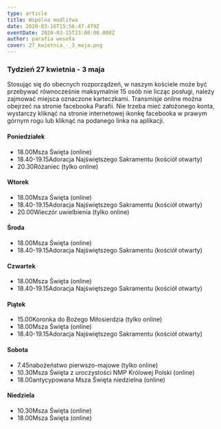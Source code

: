 ```yaml
---
type: article
title: Wspólna modlitwa
date: 2020-03-16T15:56:47.479Z
eventDate: 2020-03-15T23:00:00.000Z
author: parafia wesoła
cover: 27_kwietnia_-_3_maja.png
---
```

#### <!--StartFragment-->

### Tydzień 27 kwietnia - 3 maja

Stosując się do obecnych rozporządzeń, w naszym kościele może być przebywać równocześnie maksymalnie 15 osób nie licząc posługi, należy zajmować miejsca oznaczone karteczkami. Transmisje online można obejrzeć na stronie facebooka Parafii. Nie trzeba mieć założonego konta, wystarczy kliknąć na stronie internetowej ikonkę facebooka w prawym górnym rogu lub kliknąć na podanego linka na aplikacji.

#### Poniedziałek

* 18.00Msza Święta (online)
* 18.40-19.15Adoracja Najświętszego Sakramentu (kościół otwarty)
* 20.30Różaniec (tylko online)

#### Wtorek

* 18.00Msza Święta (online)
* 18.40-19.15Adoracja Najświętszego Sakramentu (kościół otwarty)
* 20.00Wieczór uwielbienia (tylko online)

#### **Środa**

* 18.00Msza Święta (online)
* 18.40-19.15Adoracja Najświętszego Sakramentu (kościół otwarty)

#### Czwartek

* 18.00Msza Święta (online)
* 18.40-19.15Adoracja Najświętszego Sakramentu (kościół otwarty)

#### Piątek

* 15.00Koronka do Bożego Miłosierdzia (tylko online)
* 18.00Msza Święta (online)
* 18.40-19.15Adoracja Najświętszego Sakramentu (kościół otwarty)

#### Sobota

* 7.45nabożeństwo pierwszo-majowe (tylko online)
* 10.30Msza Święta z uroczystości NMP Królowej Polski (online)
* 18.00antycypowana Msza Święta niedzielna (online)

#### Niedziela

* 10.30Msza Święta (online)
* 18.00Msza Święta (online)

<!--EndFragment-->